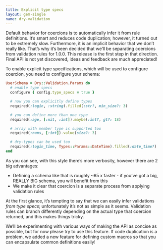 ```yaml
---
title: Explicit type specs
layout: gem-single
name: dry-validation
---
```


Default behavior for coercions is to automatically infer it from rule definitions. It’s smart and reduces code duplication; however, it turned out to be extremely slow. Furthermore, it is an implicit behavior that we don’t really like. That’s why it’s been decided that we’ll be separating coercions from validation rules for 1.0.0. This release is the first step in that direction. Final API is not yet discovered, ideas and feedback are much appreciated!

To enable explicit type specifications, which will be used to configure coercion, you need to configure your schema:

``` ruby
UserSchema = Dry::Validation.Params do
  # enable type specs
  configure { config.type_specs = true }

  # now you can explicitly define types
  required(:login, :string).filled(:str?, min_size?: 3)

  # you can define more than one type
  required(:age, [:nil, :int]).maybe(:int?, gt?: 18)

  # array with member type is supported too
  required(:nums, [:int]).value(size?: 3)

  # dry-types can be used too
  required(:login_time, Types::Params::DateTime).filled(:date_time?)
end
```

As you can see, with this style there’s more verbosity, however there are 2 big advantages:

* Defining a schema like that is roughly ~85 x faster - if you’ve got a big, REALLY BIG schema, you will benefit from this
* We make it clear that coercion is a separate process from applying validation rules

At the first glance, it’s tempting to say that we can easily infer validations *from type specs*; unfortunately it’s not as simple as it seems. Validation rules can branch differently depending on the actual type that coercion returned, and this makes things tricky.

We’ll be experimenting with various ways of making the API as concise as possible, but for now please try to use this feature. If code duplication is a problem, we added a new feature for defining custom macros so that you can encapsulate common definitions easily!
